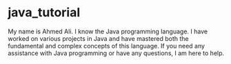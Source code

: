 # java_tutorial
My name is Ahmed Ali. I know the Java programming language. I have worked on various projects in Java and have mastered both the fundamental and complex concepts of this language. If you need any assistance with Java programming or have any questions, I am here to help.
